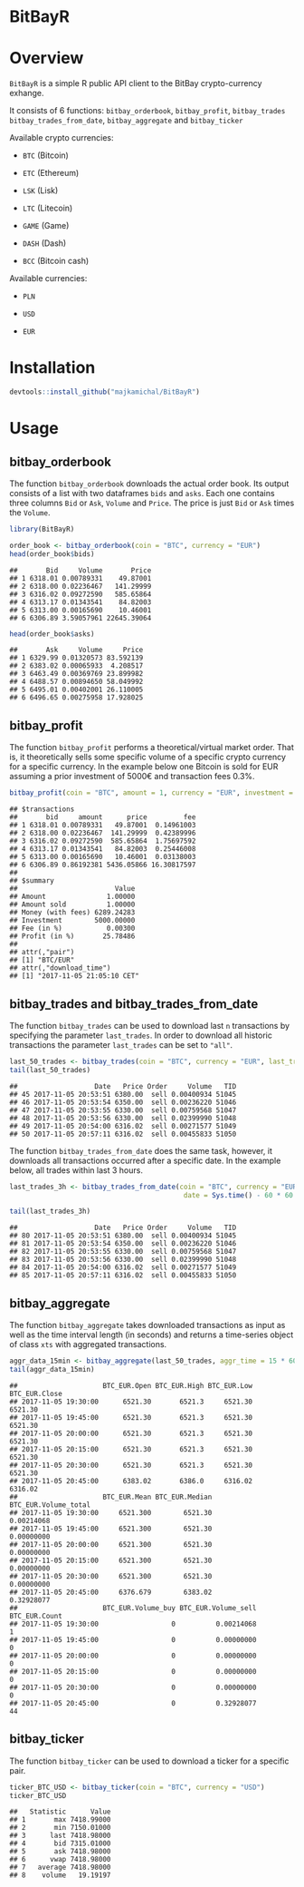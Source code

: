 BitBayR
================

Overview
========

`BitBayR` is a simple R public API client to the BitBay crypto-currency exhange.

It consists of 6 functions: `bitbay_orderbook`, `bitbay_profit`, `bitbay_trades` `bitbay_trades_from_date`, `bitbay_aggregate` and `bitbay_ticker`

Available crypto currencies:

-   `BTC` (Bitcoin)

-   `ETC` (Ethereum)

-   `LSK` (Lisk)

-   `LTC` (Litecoin)

-   `GAME` (Game)

-   `DASH` (Dash)

-   `BCC` (Bitcoin cash)

Available currencies:

-   `PLN`

-   `USD`

-   `EUR`

Installation
============

``` r
devtools::install_github("majkamichal/BitBayR")
```

Usage
=====

bitbay\_orderbook
-----------------

The function `bitbay_orderbook` downloads the actual order book. Its output consists of a list with two dataframes `bids` and `asks`. Each one contains three columns `Bid` or `Ask`, `Volume` and `Price`. The price is just `Bid` or `Ask` times the `Volume`.

``` r
library(BitBayR)

order_book <- bitbay_orderbook(coin = "BTC", currency = "EUR")
head(order_book$bids)
```

    ##       Bid     Volume       Price
    ## 1 6318.01 0.00789331    49.87001
    ## 2 6318.00 0.02236467   141.29999
    ## 3 6316.02 0.09272590   585.65864
    ## 4 6313.17 0.01343541    84.82003
    ## 5 6313.00 0.00165690    10.46001
    ## 6 6306.89 3.59057961 22645.39064

``` r
head(order_book$asks)
```

    ##       Ask     Volume     Price
    ## 1 6329.99 0.01320573 83.592139
    ## 2 6383.02 0.00065933  4.208517
    ## 3 6463.49 0.00369769 23.899982
    ## 4 6488.57 0.00894650 58.049992
    ## 5 6495.01 0.00402001 26.110005
    ## 6 6496.65 0.00275958 17.928025

bitbay\_profit
--------------

The function `bitbay_profit` performs a theoretical/virtual market order. That is, it theoretically sells some specific volume of a specific crypto currency for a specific currency. In the example below one Bitcoin is sold for EUR assuming a prior investment of 5000€ and transaction fees 0.3%.

``` r
bitbay_profit(coin = "BTC", amount = 1, currency = "EUR", investment = 5000, fee = 0.003)
```

    ## $transactions
    ##       bid     amount      price         fee
    ## 1 6318.01 0.00789331   49.87001  0.14961003
    ## 2 6318.00 0.02236467  141.29999  0.42389996
    ## 3 6316.02 0.09272590  585.65864  1.75697592
    ## 4 6313.17 0.01343541   84.82003  0.25446008
    ## 5 6313.00 0.00165690   10.46001  0.03138003
    ## 6 6306.89 0.86192381 5436.05866 16.30817597
    ## 
    ## $summary
    ##                        Value
    ## Amount               1.00000
    ## Amount sold          1.00000
    ## Money (with fees) 6289.24283
    ## Investment        5000.00000
    ## Fee (in %)           0.00300
    ## Profit (in %)       25.78486
    ## 
    ## attr(,"pair")
    ## [1] "BTC/EUR"
    ## attr(,"download_time")
    ## [1] "2017-11-05 21:05:10 CET"

bitbay\_trades and bitbay\_trades\_from\_date
---------------------------------------------

The function `bitbay_trades` can be used to download last `n` transactions by specifying the parameter `last_trades`. In order to download all historic transactions the parameter `last_trades` can be set to `"all"`.

``` r
last_50_trades <- bitbay_trades(coin = "BTC", currency = "EUR", last_trades = 50)
tail(last_50_trades)
```

    ##                   Date   Price Order     Volume   TID
    ## 45 2017-11-05 20:53:51 6380.00  sell 0.00400934 51045
    ## 46 2017-11-05 20:53:54 6350.00  sell 0.00236220 51046
    ## 47 2017-11-05 20:53:55 6330.00  sell 0.00759568 51047
    ## 48 2017-11-05 20:53:56 6330.00  sell 0.02399990 51048
    ## 49 2017-11-05 20:54:00 6316.02  sell 0.00271577 51049
    ## 50 2017-11-05 20:57:11 6316.02  sell 0.00455833 51050

The function `bitbay_trades_from_date` does the same task, however, it downloads all transactions occurred after a specific date. In the example below, all trades within last 3 hours.

``` r
last_trades_3h <- bitbay_trades_from_date(coin = "BTC", currency = "EUR", 
                                           date = Sys.time() - 60 * 60 * 3)
```

``` r
tail(last_trades_3h)
```

    ##                   Date   Price Order     Volume   TID
    ## 80 2017-11-05 20:53:51 6380.00  sell 0.00400934 51045
    ## 81 2017-11-05 20:53:54 6350.00  sell 0.00236220 51046
    ## 82 2017-11-05 20:53:55 6330.00  sell 0.00759568 51047
    ## 83 2017-11-05 20:53:56 6330.00  sell 0.02399990 51048
    ## 84 2017-11-05 20:54:00 6316.02  sell 0.00271577 51049
    ## 85 2017-11-05 20:57:11 6316.02  sell 0.00455833 51050

bitbay\_aggregate
-----------------

The function `bitbay_aggregate` takes downloaded transactions as input as well as the time interval length (in seconds) and returns a time-series object of class `xts` with aggregated transactions.

``` r
aggr_data_15min <- bitbay_aggregate(last_50_trades, aggr_time = 15 * 60)
tail(aggr_data_15min)
```

    ##                     BTC_EUR.Open BTC_EUR.High BTC_EUR.Low BTC_EUR.Close
    ## 2017-11-05 19:30:00      6521.30       6521.3     6521.30       6521.30
    ## 2017-11-05 19:45:00      6521.30       6521.3     6521.30       6521.30
    ## 2017-11-05 20:00:00      6521.30       6521.3     6521.30       6521.30
    ## 2017-11-05 20:15:00      6521.30       6521.3     6521.30       6521.30
    ## 2017-11-05 20:30:00      6521.30       6521.3     6521.30       6521.30
    ## 2017-11-05 20:45:00      6383.02       6386.0     6316.02       6316.02
    ##                     BTC_EUR.Mean BTC_EUR.Median BTC_EUR.Volume_total
    ## 2017-11-05 19:30:00     6521.300        6521.30           0.00214068
    ## 2017-11-05 19:45:00     6521.300        6521.30           0.00000000
    ## 2017-11-05 20:00:00     6521.300        6521.30           0.00000000
    ## 2017-11-05 20:15:00     6521.300        6521.30           0.00000000
    ## 2017-11-05 20:30:00     6521.300        6521.30           0.00000000
    ## 2017-11-05 20:45:00     6376.679        6383.02           0.32928077
    ##                     BTC_EUR.Volume_buy BTC_EUR.Volume_sell BTC_EUR.Count
    ## 2017-11-05 19:30:00                  0          0.00214068             1
    ## 2017-11-05 19:45:00                  0          0.00000000             0
    ## 2017-11-05 20:00:00                  0          0.00000000             0
    ## 2017-11-05 20:15:00                  0          0.00000000             0
    ## 2017-11-05 20:30:00                  0          0.00000000             0
    ## 2017-11-05 20:45:00                  0          0.32928077            44

bitbay\_ticker
--------------

The function `bitbay_ticker` can be used to download a ticker for a specific pair.

``` r
ticker_BTC_USD <- bitbay_ticker(coin = "BTC", currency = "USD")
ticker_BTC_USD
```

    ##   Statistic      Value
    ## 1       max 7418.99000
    ## 2       min 7150.01000
    ## 3      last 7418.98000
    ## 4       bid 7315.01000
    ## 5       ask 7418.98000
    ## 6      vwap 7418.98000
    ## 7   average 7418.98000
    ## 8    volume   19.19197
